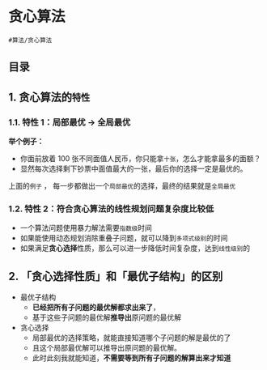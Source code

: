 
# 贪心算法

`#算法/贪心算法` 


## 目录
<!-- toc -->
 ## 1. 贪心算法的`特性` 

### 1.1. 特性 1：局部最优 → 全局最优

**举个例子：**  
- 你面前放着 100 张不同面值人民币，你只能拿`十张`，怎么才能拿最多的面额？
- 显然每次选择剩下钞票中面值最大的一张，最后你的选择一定是最优的。

上面的`例子` ， 每一步都做出一个`局部最优`的选择，最终的结果就是`全局最优`

### 1.2. 特性 2：符合贪心算法的线性规划问题复杂度比较低

- 一个算法问题使用暴力解法需要`指数级`时间
- 如果能使用动态规划消除重叠子问题，就可以降到`多项式级别`的时间
- 如果满足**贪心选择**性质，那么可以进一步降低时间复杂度，达到`线性级别`的


## 2. 「贪心选择性质」和「最优子结构」的区别

- 最优子结构
	- **已经把所有子问题的最优解都求出来了**，
	- 基于这些子问题的最优解**推导出**原问题的最优解
- 贪心选择
	- 局部最优的选择策略，就能直接知道哪个子问题的解是最优的了
	- 且这个局部最优解可以推导出原问题的最优解。
	- 此时此刻我就能知道，**不需要等到所有子问题的解算出来才知道**